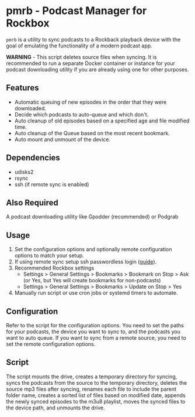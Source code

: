 # pmrb - Podcast Manager for Rockbox

`pmrb` is a utility to sync podcasts to a Rockback playback device with the goal of emulating the functionality of a modern podcast app.

**WARNING** - This script deletes source files when syncing. It is recommended to run a separate Docker container or instance for your podcast downloading utility if you are already using one for other purposes.

## Features
- Automatic queuing of new episodes in the order that they were downloaded.
- Decide which podcasts to auto-queue and which don't.
- Auto cleanup of old episodes based on a specified age and file modified time.
- Auto cleanup of the Queue based on the most recent bookmark.
- Auto mount and unmount of the device.

## Dependencies

- udisks2
- rsync
- ssh (if remote sync is enabled)

## Also Required

A podcast downloading utility like Gpodder (recommended) or Podgrab

## Usage

1. Set the configuration options and optionally remote configuration options to match your setup.
2. If using remote sync setup ssh passwordless login ([guide](https://www.tecmint.com/ssh-passwordless-login-using-ssh-keygen-in-5-easy-steps/)).
3. Recommended Rockbox settings
    * Settings > General Settings > Bookmarks > Bookmark on Stop > Ask (or Yes, but Yes will create bookmarks for non-podcasts)
    * Settings > General Settings > Bookmarks > Update on Stop > Yes
5. Manually run script or use cron jobs or systemd timers to automate.

## Configuration

Refer to the script for the configuration options. You need to set the paths for your podcasts, the device you want to sync to, and the podcasts you want to auto queue. If you want to sync from a remote source, you need to set the remote configuration options.

## Script

The script mounts the drive, creates a temporary directory for syncing, syncs the podcasts from the source to the temporary directory, deletes the source mp3 files after syncing, renames each file to include the parent folder name, creates a sorted list of files based on modified date, appends the newly synced episodes to the m3u8 playlist, moves the synced files to the device path, and unmounts the drive.
